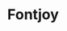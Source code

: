 ---
codehost: https://github.com/Jack000/fontjoy
logohandle: fontjoy
sort: fontjoy
title: Fontjoy
website: https://fontjoy.com/
---
